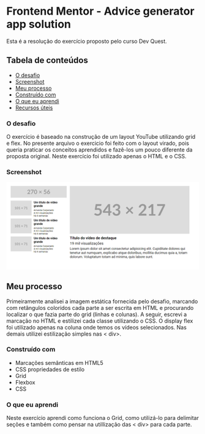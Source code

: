 # Frontend Mentor - Advice generator app solution

Esta é a resolução do exercício proposto pelo curso Dev Quest. 
## Tabela de conteúdos

  - [O desafio](#O-desafio)
  - [Screenshot](#screenshot)
  - [Meu processo](#meu-processo)
  - [Construído com](#construído-com)
  - [O que eu aprendi](#o-que-eu-aprendi)
  - [Recursos úteis](#recursos-úteis)


### O desafio

O exercício é baseado na construção de um layout YouTube utilizando grid e flex. No presente arquivo o exercicio foi feito com o layout virado, pois queria praticar os conceitos aprendidos e fazê-los um pouco diferente da proposta original. Neste exercício foi utilizado apenas o HTML e o CSS. 

### Screenshot

<img src="./screenshot.png">


## Meu processo

Primeiramente analisei a  imagem estática fornecida pelo desafio, marcando com retângulos coloridos cada parte a ser escrita em HTML e procurando localizar o que fazia parte do grid (linhas e colunas). A seguir, escrevi a marcação no HTML e estilizei cada classe utilizando o CSS. 
O display flex foi utilizado apenas na coluna onde temos os vídeos selecionados. Nas demais utilizei estilização simples nas < div>.

### Construído com

- Marcações semânticas em HTML5
- CSS propriedades de estilo
- Grid
- Flexbox
- CSS

### O que eu aprendi

Neste exercício aprendi como funciona o Grid, como utilizá-lo para delimitar seções e também como pensar na utillização das < div> para cada parte.


